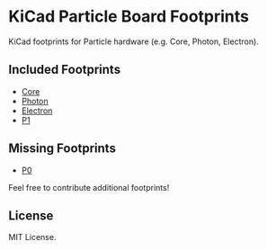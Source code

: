 # KiCad Particle Board Footprints

KiCad footprints for Particle hardware (e.g. Core, Photon, Electron).

## Included Footprints

- [Core](https://docs.particle.io/datasheets/core-datasheet/)
- [Photon](https://docs.particle.io/datasheets/photon-datasheet/)
- [Electron](https://docs.particle.io/datasheets/electron-datasheet/)
- [P1](https://docs.particle.io/datasheets/p1-datasheet/)

## Missing Footprints

- [P0](https://docs.particle.io/datasheets/p1-datasheet/)

Feel free to contribute additional footprints!

## License

MIT License.
